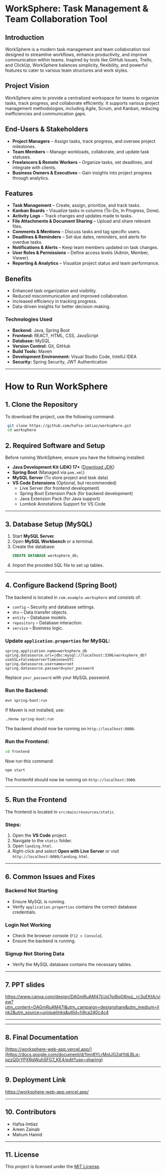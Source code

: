 # WorkSphere: Task Management & Team Collaboration Tool

## Introduction
WorkSphere is a modern task management and team collaboration tool designed to streamline workflows, enhance productivity, and improve communication within teams. Inspired by tools like GitHub Issues, Trello, and ClickUp, WorkSphere balances simplicity, flexibility, and powerful features to cater to various team structures and work styles.

## Project Vision
WorkSphere aims to provide a centralized workspace for teams to organize tasks, track progress, and collaborate efficiently. It supports various project management methodologies, including Agile, Scrum, and Kanban, reducing inefficiencies and communication gaps.

## End-Users & Stakeholders
- **Project Managers** – Assign tasks, track progress, and oversee project milestones.
- **Team Members** – Manage workloads, collaborate, and update task statuses.
- **Freelancers & Remote Workers** – Organize tasks, set deadlines, and integrate with clients.
- **Business Owners & Executives** – Gain insights into project progress through analytics.

## Features
- **Task Management** – Create, assign, prioritize, and track tasks.
- **Kanban Boards** – Visualize tasks in columns (To-Do, In Progress, Done).
- **Activity Logs** – Track changes and updates made to tasks.
- **File Attachments & Document Sharing** – Upload and share relevant files.
- **Comments & Mentions** – Discuss tasks and tag specific users.
- **Deadlines & Reminders** – Set due dates, reminders, and alerts for overdue tasks.
- **Notifications & Alerts** – Keep team members updated on task changes.
- **User Roles & Permissions** – Define access levels (Admin, Member, Viewer).
- **Reporting & Analytics** – Visualize project status and team performance.

## Benefits
- Enhanced task organization and visibility.
- Reduced miscommunication and improved collaboration.
- Increased efficiency in tracking progress.
- Data-driven insights for better decision-making.

### Technologies Used
- **Backend:** Java, Spring Boot
- **Frontend:** REACT, HTML, CSS, JavaScript
- **Database:** MySQL
- **Version Control:** Git, GitHub
- **Build Tools:** Maven
- **Development Environment:** Visual Studio Code, IntelliJ IDEA
- **Security:** Spring Security, JWT Authentication

---

# How to Run WorkSphere

## 1. Clone the Repository

To download the project, use the following command:
```sh
 git clone https://github.com/hafsa-imtiaz/worksphere.git
 cd worksphere
```

## 2. Required Software and Setup
Before running WorkSphere, ensure you have the following installed:

- **Java Development Kit (JDK) 17+** ([Download JDK](https://www.oracle.com/java/technologies/javase-downloads.html))
- **Spring Boot** (Managed via `pom.xml`)
- **MySQL Server** (To store project and task data)
- **VS Code Extensions** (Optional, but recommended)
  - Live Server (for frontend development)
  - Spring Boot Extension Pack (for backend development)
  - Java Extension Pack (for Java support)
  - Lombok Annotations Support for VS Code

---

## 3. Database Setup (MySQL)
1. Start **MySQL Server**.
2. Open **MySQL Workbench** or a terminal.
3. Create the database:
   ```sql
   CREATE DATABASE worksphere_db;
   ```
4. Import the provided SQL file to set up tables.

---

## 4. Configure Backend (Spring Boot)
The backend is located in `com.example.worksphere` and consists of:
- `config` – Security and database settings.
- `dto` – Data transfer objects.
- `entity` – Database models.
- `repository` – Database interaction.
- `service` – Business logic.

### Update `application.properties` for MySQL:
```properties
spring.application.name=worksphere_db
spring.datasource.url=jdbc:mysql://localhost:3306/worksphere_db?useSSL=false&serverTimezone=UTC
spring.datasource.username=root
spring.datasource.password=your_password
```
Replace `your_password` with your MySQL password.

### Run the Backend:
```sh
mvn spring-boot:run
```
If Maven is not installed, use:
```sh
./mvnw spring-boot:run
```
The backend should now be running on `http://localhost:8080`.


### Run the Frontend:
```sh
cd frontend
```
Now run this command:
```sh
npm start
```
The frontenfd should now be running on `http://localhost:3000`.

---

## 5. Run the Frontend
The frontend is located in `src/main/resources/static`.

### Steps:
1. Open the **VS Code** project.
2. Navigate to the `static` folder.
3. Open `landing.html`.
4. Right-click and select **Open with Live Server** or visit `http://localhost:8080/landing.html`.

---

## 6. Common Issues and Fixes

### **Backend Not Starting**
- Ensure MySQL is running.
- Verify `application.properties` contains the correct database credentials.

### **Login Not Working**
- Check the browser console (`F12 > Console`).
- Ensure the backend is running.

### **Signup Not Storing Data**
- Verify the MySQL database contains the necessary tables.

---
## 7. PPT slides
https://www.canva.com/design/DAGmRuAM47I/Jsl7piBqG6nuL_rc3uEKtA/view?utm_content=DAGmRuAM47I&utm_campaign=designshare&utm_medium=link2&utm_source=uniquelinks&utlId=h9ca240c4c4

---
---
## 8. Final Documentation
[https://worksphere-web-app.vercel.app/](https://docs.google.com/document/d/1mn8YLrMoIJG2qtYdLBLq-pzzQ0rYPXRqWuhSFG7_KE4/edit?usp=sharing)

---

## 9. Deployment Link
https://worksphere-web-app.vercel.app/

---

## 10. Contributors
- Hafsa Imtiaz
- Areen Zainab
- Mahum Hamid

---

## 11. License
This project is licensed under the [MIT License](LICENSE).

